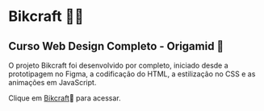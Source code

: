 # Bikcraft 🚴‍♀️​

## Curso Web Design Completo - Origamid 🐺

O projeto Bikcraft foi desenvolvido por completo, iniciado desde a prototipagem no Figma, a codificação do HTML, a estilização no CSS e as animações em JavaScript.



Clique em [Bikcraft](https://brseghese.github.io/origamid-bikcraft)🔗 para acessar.


